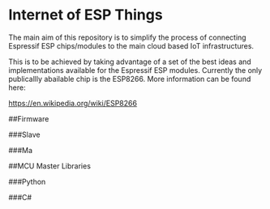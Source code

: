# Internet of ESP Things

The main aim of this repository is to simplify the process of connecting Espressif ESP chips/modules to the main cloud based IoT infrastructures. 

This is to be achieved by taking advantage of a set of the best ideas and implementations available for the Espressif ESP modules. Currently the only publicallly abailable chip is the ESP8266. More information can be found here:  

https://en.wikipedia.org/wiki/ESP8266

##Firmware

###Slave

###Ma

##MCU Master Libraries

###Python

###C#

